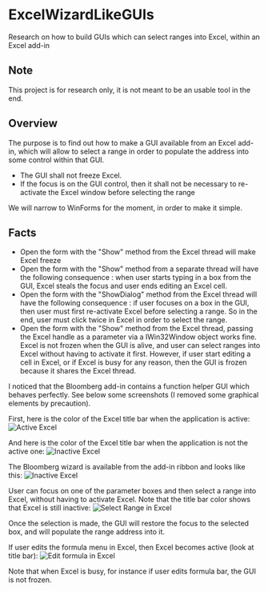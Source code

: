 # ExcelWizardLikeGUIs
Research on how to build GUIs which can select ranges into Excel, within an Excel add-in

Note
--------
This project is for research only, it is not meant to be an usable tool in the end.

Overview
--------
The purpose is to find out how to make a GUI available from an Excel add-in, which will allow to select a range in order to populate the address into some control within that GUI.

- The GUI shall not freeze Excel.
- If the focus is on the GUI control, then it shall not be necessary to re-activate the Excel window before selecting the range

We will narrow to WinForms for the moment, in order to make it simple.

Facts
--------
- Open the form with the "Show" method from the Excel thread will make Excel freeze
- Open the form with the "Show" method from a separate thread will have the following consequence : when user starts typing in a box from the GUI, Excel steals the focus and user ends editing an Excel cell.
- Open the form with the "ShowDialog" method from the Excel thread will have the following consequence : if user focuses on a box in the GUI, then user must first re-activate Excel before selecting a range. So in the end, user must click twice in Excel in order to select the range.
- Open the form with the "Show" method from the Excel thread, passing the Excel handle as a parameter via a IWin32Window object works fine. Excel is not frozen when the GUI is alive, and user can select ranges into Excel without having to activate it first. However, if user start editing a cell in Excel, or if Excel is busy for any reason, then the GUI is frozen because it shares the Excel thread. 

I noticed that the Bloomberg add-in contains a function helper GUI which behaves perfectly. See below some screenshots (I removed some graphical elements by precaution).

First, here is the color of the Excel title bar when the application is active:
![Active Excel](https://raw.github.com/Ron-Ldn/ExcelWizardLikeGUIs/master/Screenshots/Excel_active.png)

And here is the color of the Excel title bar when the application is not the active one:
![Inactive Excel](https://raw.github.com/Ron-Ldn/ExcelWizardLikeGUIs/master/Screenshots/Excel_inactive.png)

The Bloomberg wizard is available from the add-in ribbon and looks like this:
![Inactive Excel](https://raw.github.com/Ron-Ldn/ExcelWizardLikeGUIs/master/Screenshots/func_wiz.png)

User can focus on one of the parameter boxes and then select a range into Excel, without having to activate Excel. Note that the title bar color shows that Excel is still inactive:
![Select Range in Excel](https://raw.github.com/Ron-Ldn/ExcelWizardLikeGUIs/master/Screenshots/Excel_selection.png)

Once the selection is made, the GUI will restore the focus to the selected box, and will populate the range address into it.

If user edits the formula menu in Excel, then Excel becomes active (look at title bar):
![Edit formula in Excel](https://raw.github.com/Ron-Ldn/ExcelWizardLikeGUIs/master/Screenshots/editing_formula_bar.png)

Note that when Excel is busy, for instance if user edits formula bar, the GUI is not frozen. 


